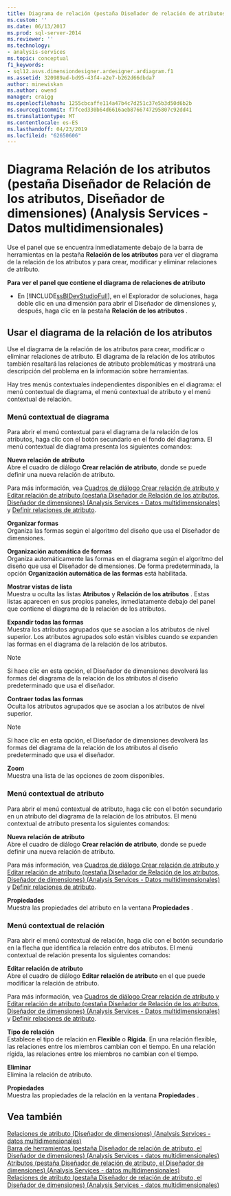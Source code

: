 ```yaml
---
title: Diagrama de relación (pestaña Diseñador de relación de atributos, Diseñador de dimensiones) de los atributos (Analysis Services - datos multidimensionales) | Microsoft Docs
ms.custom: ''
ms.date: 06/13/2017
ms.prod: sql-server-2014
ms.reviewer: ''
ms.technology:
- analysis-services
ms.topic: conceptual
f1_keywords:
- sql12.asvs.dimensiondesigner.ardesigner.ardiagram.f1
ms.assetid: 320989ad-bd95-43f4-a2e7-b262d66dbda7
author: minewiskan
ms.author: owend
manager: craigg
ms.openlocfilehash: 1255cbcaffe114a47b4c7d251c37e5b3d50d6b2b
ms.sourcegitcommit: f7fced330b64d6616aeb8766747295807c92dd41
ms.translationtype: MT
ms.contentlocale: es-ES
ms.lasthandoff: 04/23/2019
ms.locfileid: "62650606"
---
```

# <a name="attribute-relationship-diagram-attribute-relationship-designer-tab-dimension-designer-analysis-services---multidimensional-data"></a>Diagrama Relación de los atributos (pestaña Diseñador de Relación de los atributos, Diseñador de dimensiones) (Analysis Services - Datos multidimensionales)
  Use el panel que se encuentra inmediatamente debajo de la barra de herramientas en la pestaña **Relación de los atributos** para ver el diagrama de la relación de los atributos y para crear, modificar y eliminar relaciones de atributo.  
  
 **Para ver el panel que contiene el diagrama de relaciones de atributo**  
  
-   En [!INCLUDE[ssBIDevStudioFull](../includes/ssbidevstudiofull-md.md)], en el Explorador de soluciones, haga doble clic en una dimensión para abrir el Diseñador de dimensiones y, después, haga clic en la pestaña **Relación de los atributos** .  
  
## <a name="using-the-attribute-relationship-diagram"></a>Usar el diagrama de la relación de los atributos  
 Use el diagrama de la relación de los atributos para crear, modificar o eliminar relaciones de atributo. El diagrama de la relación de los atributos también resaltará las relaciones de atributo problemáticas y mostrará una descripción del problema en la información sobre herramientas.  
  
 Hay tres menús contextuales independientes disponibles en el diagrama: el menú contextual de diagrama, el menú contextual de atributo y el menú contextual de relación.  
  
### <a name="diagram-shortcut-menu"></a>Menú contextual de diagrama  
 Para abrir el menú contextual para el diagrama de la relación de los atributos, haga clic con el botón secundario en el fondo del diagrama. El menú contextual de diagrama presenta los siguientes comandos:  
  
 **Nueva relación de atributo**  
 Abre el cuadro de diálogo **Crear relación de atributo**, donde se puede definir una nueva relación de atributo.  
  
 Para más información, vea [Cuadros de diálogo Crear relación de atributo y Editar relación de atributo &#40;pestaña Diseñador de Relación de los atributos, Diseñador de dimensiones&#41; &#40;Analysis Services - Datos multidimensionales&#41;](create-edit-attribute-relationships-dialog-boxes-analysis-services-multidimensional-data.md) y [Definir relaciones de atributo](multidimensional-models/attribute-relationships-define.md).  
  
 **Organizar formas**  
 Organiza las formas según el algoritmo del diseño que usa el Diseñador de dimensiones.  
  
 **Organización automática de formas**  
 Organiza automáticamente las formas en el diagrama según el algoritmo del diseño que usa el Diseñador de dimensiones. De forma predeterminada, la opción **Organización automática de las formas** está habilitada.  
  
 **Mostrar vistas de lista**  
 Muestra u oculta las listas **Atributos** y **Relación de los atributos** . Estas listas aparecen en sus propios paneles, inmediatamente debajo del panel que contiene el diagrama de la relación de los atributos.  
  
 **Expandir todas las formas**  
 Muestra los atributos agrupados que se asocian a los atributos de nivel superior. Los atributos agrupados solo están visibles cuando se expanden las formas en el diagrama de la relación de los atributos.  
  
> [!NOTE]  
>  Si hace clic en esta opción, el Diseñador de dimensiones devolverá las formas del diagrama de la relación de los atributos al diseño predeterminado que usa el diseñador.  
  
 **Contraer todas las formas**  
 Oculta los atributos agrupados que se asocian a los atributos de nivel superior.  
  
> [!NOTE]  
>  Si hace clic en esta opción, el Diseñador de dimensiones devolverá las formas del diagrama de la relación de los atributos al diseño predeterminado que usa el diseñador.  
  
 **Zoom**  
 Muestra una lista de las opciones de zoom disponibles.  
  
### <a name="attribute-shortcut-menu"></a>Menú contextual de atributo  
 Para abrir el menú contextual de atributo, haga clic con el botón secundario en un atributo del diagrama de la relación de los atributos. El menú contextual de atributo presenta los siguientes comandos:  
  
 **Nueva relación de atributo**  
 Abre el cuadro de diálogo **Crear relación de atributo**, donde se puede definir una nueva relación de atributo.  
  
 Para más información, vea [Cuadros de diálogo Crear relación de atributo y Editar relación de atributo &#40;pestaña Diseñador de Relación de los atributos, Diseñador de dimensiones&#41; &#40;Analysis Services - Datos multidimensionales&#41;](create-edit-attribute-relationships-dialog-boxes-analysis-services-multidimensional-data.md) y [Definir relaciones de atributo](multidimensional-models/attribute-relationships-define.md).  
  
 **Propiedades**  
 Muestra las propiedades del atributo en la ventana **Propiedades** .  
  
### <a name="relationship-shortcut-menu"></a>Menú contextual de relación  
 Para abrir el menú contextual de relación, haga clic con el botón secundario en la flecha que identifica la relación entre dos atributos. El menú contextual de relación presenta los siguientes comandos:  
  
 **Editar relación de atributo**  
 Abre el cuadro de diálogo **Editar relación de atributo** en el que puede modificar la relación de atributo.  
  
 Para más información, vea [Cuadros de diálogo Crear relación de atributo y Editar relación de atributo &#40;pestaña Diseñador de Relación de los atributos, Diseñador de dimensiones&#41; &#40;Analysis Services - Datos multidimensionales&#41;](create-edit-attribute-relationships-dialog-boxes-analysis-services-multidimensional-data.md) y [Definir relaciones de atributo](multidimensional-models/attribute-relationships-define.md).  
  
 **Tipo de relación**  
 Establece el tipo de relación en **Flexible** o **Rígida**. En una relación flexible, las relaciones entre los miembros cambian con el tiempo. En una relación rígida, las relaciones entre los miembros no cambian con el tiempo.  
  
 **Eliminar**  
 Elimina la relación de atributo.  
  
 **Propiedades**  
 Muestra las propiedades de la relación en la ventana **Propiedades** .  
  
## <a name="see-also"></a>Vea también  
 [Relaciones de atributo &#40;Diseñador de dimensiones&#41; &#40;Analysis Services - datos multidimensionales&#41;](attribute-relationships-dimension-designer-analysis-services-multidimensional-data.md)   
 [Barra de herramientas &#40;pestaña Diseñador de relación de atributo, el Diseñador de dimensiones&#41; &#40;Analysis Services - datos multidimensionales&#41;](toolbar-attribute-relationship-dimension-designer-analysis-services-multidimensional-data.md)   
 [Atributos &#40;pestaña Diseñador de relación de atributo, el Diseñador de dimensiones&#41; &#40;Analysis Services - datos multidimensionales&#41;](attributes-designer-tab-dimension-designer-analysis-services-multidimensional-data.md)   
 [Relaciones de atributo &#40;pestaña Diseñador de relación de atributo, el Diseñador de dimensiones&#41; &#40;Analysis Services - datos multidimensionales&#41;](attribute-relationships-designer-tab-dimension-designer-analysis-services-multidimensional-data.md)  
  
  
